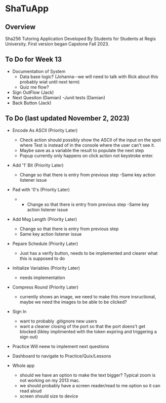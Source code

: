 # ShaTuApp
## Overview
Sha256 Tutoring Application Developed By Students for Students at Regis University. First version began Capstone Fall 2023.

## To Do for Week 13
- Documentation of System
    - Data base logic? (Johanna--we will need to talk with Rick about this probably wiat until next term)
    - Quiz me flow?
- Sign OutFlow (Jack)
- Next Quesiton (Damian)
-Junit tests (Damian)
- Back Button (Jack)

## To Do (last updated November 2, 2023)
- Encode As ASCII (Priority Later)
    - Check action should possibly show the ASCII of the input on the spot where Test is instead of in the console where the user can't see it.
    - Maybe save as a variable the result to populate the next step
    - Popup currently only happens on click action not keystroke enter. 
- Add '1' Bit (Priority Later)
    - Change so that there is entry from previous step
    -Same key action listener issue
- Pad with '0's  (Priority Later)
    - - Change so that there is entry from previous step
    -Same key action listener issue
- Add Msg Length (Priority Later)
    - Change so that there is entry from previous step
    - Same key action listener issue

- Pepare Schedule (Priority Later)
    - Just has a verify button, needs to be implemented and clearer what this is supposed to do
- Initialize Variables (Priority Later)
    - needs implementation
- Compress Round (Priority Later)
    - currently shows an image, we need to make this more insructional, maybe we need the images to be able to be clicked?

- Sign In 
    - want to probably .gitignore new users
    - want a cleaner closing of the port so that the port doens't get blocked (likley implimented with the token expiring and triggering a sign out)

- Practice 
    Will neew to implement next questions 

- Dashboard to navigate to Practice/Quix/Lessons

- Whole app
    - should we have an option to make the text bigger? Typical zoom is not working on my 2013 mac. 
    - we should probably have a screen reader/read to me option so it can read aloud
    - screen should size to device


